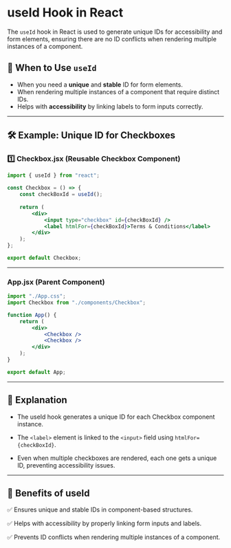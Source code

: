 # useId Hook in React  

The `useId` hook in React is used to generate unique IDs for accessibility and form elements, ensuring there are no ID conflicts when rendering multiple instances of a component.

## 📌 When to Use `useId`  

- When you need a **unique** and **stable** ID for form elements.  
- When rendering multiple instances of a component that require distinct IDs.  
- Helps with **accessibility** by linking labels to form inputs correctly.  

---

## 🛠️ Example: Unique ID for Checkboxes  

### **1️⃣ Checkbox.jsx (Reusable Checkbox Component)**

```jsx
import { useId } from "react";

const Checkbox = () => {
    const checkBoxId = useId();
    
    return (
        <div>
            <input type="checkbox" id={checkBoxId} />
            <label htmlFor={checkBoxId}>Terms & Conditions</label>
        </div>
    );
};

export default Checkbox;
```

---

### **App.jsx (Parent Component)**

```jsx
import "./App.css";
import Checkbox from "./components/Checkbox";

function App() {
    return (
        <div>
            <Checkbox />
            <Checkbox />
        </div>
    );
}

export default App;
```

---

## 🎯 Explanation

- The useId hook generates a unique ID for each Checkbox component instance.

- The `<label>` element is linked to the `<input>` field using `htmlFor={checkBoxId}`.

- Even when multiple checkboxes are rendered, each one gets a unique ID, preventing accessibility issues.

---

## 🚀 Benefits of useId

✅ Ensures unique and stable IDs in component-based structures.

✅ Helps with accessibility by properly linking form inputs and labels.

✅ Prevents ID conflicts when rendering multiple instances of a component.
